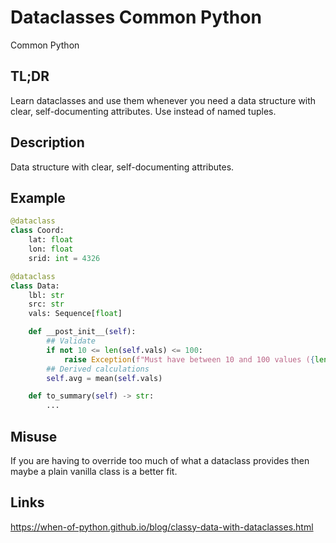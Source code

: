 Dataclasses <a class="status common">Common Python</a>
===========

<div class='common'>Common Python</div>

TL;DR
-----

Learn dataclasses and use them whenever you need a data structure with clear, self-documenting attributes. Use instead of named tuples.

Description
-----------

Data structure with clear, self-documenting attributes.

Example
-------

```python
@dataclass
class Coord:
    lat: float
    lon: float
    srid: int = 4326
```

```python
@dataclass
class Data:
    lbl: str
    src: str
    vals: Sequence[float]

    def __post_init__(self):
        ## Validate
        if not 10 <= len(self.vals) <= 100:
            raise Exception(f"Must have between 10 and 100 values ({len(self.vals)} supplied)")
        ## Derived calculations
        self.avg = mean(self.vals)

    def to_summary(self) -> str:
        ...
```

Misuse
------

If you are having to override too much of what a dataclass provides then maybe a plain vanilla class is a better fit.

Links
-----

https://when-of-python.github.io/blog/classy-data-with-dataclasses.html
